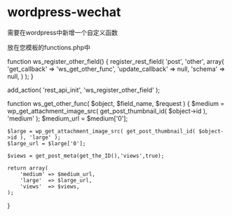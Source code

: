# wordpress-wechat


需要在wordpress中新增一个自定义函数

放在您模板的functions.php中

function ws_register_other_field() {
    register_rest_field( 
        'post',
        'other',
        array(
            'get_callback'    => 'ws_get_other_func',
            'update_callback' => null,
            'schema'          => null,
        )
    );
}

add_action( 'rest_api_init', 'ws_register_other_field' );

function ws_get_other_func( $object, $field_name, $request ) {
    $medium = wp_get_attachment_image_src( get_post_thumbnail_id( $object->id ), 'medium' );
    $medium_url = $medium['0'];

    $large = wp_get_attachment_image_src( get_post_thumbnail_id( $object->id ), 'large' );
    $large_url = $large['0'];

    $views = get_post_meta(get_the_ID(),'views',true);

    return array(
        'medium' => $medium_url,
        'large'  => $large_url,
        'views'  => $views,
    );
}